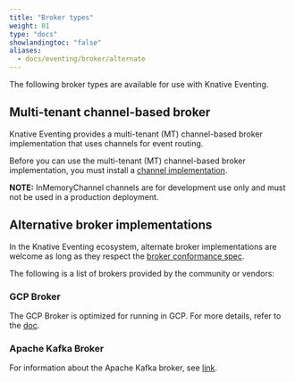 ```yaml
---
title: "Broker types"
weight: 01
type: "docs"
showlandingtoc: "false"
aliases:
  - docs/eventing/broker/alternate
---
```


The following broker types are available for use with Knative Eventing.

## Multi-tenant channel-based broker

Knative Eventing provides a multi-tenant (MT) channel-based broker implementation that uses channels for event routing.

Before you can use the multi-tenant (MT) channel-based broker implementation, you must install a [channel implementation](../channels/channel-types-defaults).
<!--TODO: explain how channels are used for routing-->

**NOTE:** InMemoryChannel channels are for development use only and must not be used in a production deployment.

## Alternative broker implementations

In the Knative Eventing ecosystem, alternate broker implementations are welcome as long as they
respect the [broker conformance spec](https://github.com/knative/eventing/blob/main/docs/spec/broker.md).

The following is a list of brokers provided by the community or vendors:

### GCP Broker

The GCP Broker is optimized for running in GCP. For more details, refer to the [doc](https://github.com/google/knative-gcp/blob/master/docs/install/install-gcp-broker.md).

### Apache Kafka Broker

For information about the Apache Kafka broker, see [link](./kafka-broker).
